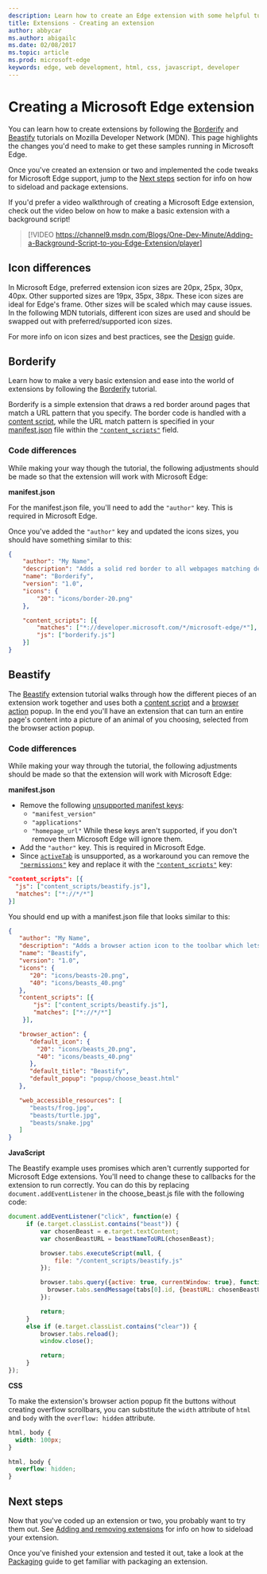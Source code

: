 ---description: Learn how to create an Edge extension with some helpful tutorials and videos!
title: Extensions - Creating an extension
author: abbycar
ms.author: abigailc
ms.date: 02/08/2017
ms.topic: article
ms.prod: microsoft-edge
keywords: edge, web development, html, css, javascript, developer
---# Creating a Microsoft Edge extensionYou can learn how to create extensions by following the [Borderify](https://developer.mozilla.org/Add-ons/WebExtensions/Your_first_WebExtension) and [Beastify](https://developer.mozilla.org/Add-ons/WebExtensions/Your_second_WebExtension) tutorials on Mozilla Developer Network (MDN). This page highlights the changes you'd need to make to get these samples running in Microsoft Edge.Once you've created an extension or two and implemented the code tweaks for Microsoft Edge support, jump to the [Next steps](#next-steps) section for info on how to sideload and package extensions.If you'd prefer a video walkthrough of creating a Microsoft Edge extension, check out the video below on how to make a basic extension with a background script!> [!VIDEO https://channel9.msdn.com/Blogs/One-Dev-Minute/Adding-a-Background-Script-to-you-Edge-Extension/player]## Icon differencesIn Microsoft Edge, preferred extension icon sizes are 20px, 25px, 30px, 40px. Other supported sizes are 19px, 35px, 38px. These icon sizes are ideal for Edge's frame. Other sizes will be scaled which may cause issues. In the following MDN tutorials, different icon sizes are used and should be swapped out with preferred/supported icon sizes.For more info on icon sizes and best practices, see the [Design](./design.md) guide.## BorderifyLearn how to make a very basic extension and ease into the world of extensions by following the [Borderify](https://developer.mozilla.org/Add-ons/WebExtensions/Your_first_WebExtension) tutorial.Borderify is a simple extension that draws a red border around pages that match a URL pattern that you specify. The border code is handled with a [content script](https://developer.mozilla.org/Add-ons/WebExtensions/Anatomy_of_a_WebExtension#Content_scripts), while the URL match pattern is specified in your [manifest.json](https://developer.mozilla.org/Add-ons/WebExtensions/manifest.json) file within the [`"content_scripts"`](https://developer.mozilla.org/Add-ons/WebExtensions/manifest.json/content_scripts) field.### Code differencesWhile making your way though the tutorial, the following adjustments should be made so thatthe extension will work with Microsoft Edge:**manifest.json**For the manifest.json file, you'll need to add the `"author"` key. This is required in Microsoft Edge.Once you've added the `"author"` key and updated the icons sizes, you should have something similar to this:```json{    "author": "My Name",    "description": "Adds a solid red border to all webpages matching developer.microsoft.com/microsoft-edge/.",    "name": "Borderify",    "version": "1.0",    "icons": {        "20": "icons/border-20.png"    },    "content_scripts": [{        "matches": ["*://developer.microsoft.com/*/microsoft-edge/*"],        "js": ["borderify.js"]    }]}```## BeastifyThe [Beastify](https://developer.mozilla.org/en-US/Add-ons/WebExtensions/Your_second_WebExtension) extension tutorial walks through how the different pieces of an extension work together and uses both a [content script](https://developer.mozilla.org/Add-ons/WebExtensions/Anatomy_of_a_WebExtension#Content_scripts) and a [browser action](https://developer.mozilla.org/Add-ons/WebExtensions/API/browserAction) popup. In the end you'll have an extension that can turn an entire page's content into a picture of an animal of you choosing, selected from the browser action popup.### Code differencesWhile making your way through the tutorial, the following adjustments should be made so thatthe extension will work with Microsoft Edge:**manifest.json**- Remove the following [unsupported manifest keys](../api-support/supported-manifest-keys.md):   - `"manifest_version"`   - `"applications"`   -  `"homepage_url"`While these keys aren't supported, if you don't remove them Microsoft Edge will ignore them.- Add the `"author"` key. This is required in Microsoft Edge.- Since [`activeTab`](https://developer.mozilla.org/Add-ons/WebExtensions/manifest.json/permissions#activeTab_permission) is unsupported, as a workaround you can remove the [`"permissions"`](https://developer.mozilla.org/Add-ons/WebExtensions/manifest.json/permissions) key and replace it with the [`"content_scripts"`](https://developer.mozilla.org/Add-ons/WebExtensions/manifest.json/content_scripts) key: ```json"content_scripts": [{   "js": ["content_scripts/beastify.js"],   "matches": ["*://*/*"]}]```You should end up with a manifest.json file that looks similar to this:```json{   "author": "My Name",   "description": "Adds a browser action icon to the toolbar which lets you replace a page with a picture",   "name": "Beastify",   "version": "1.0",   "icons": {      "20": "icons/beasts-20.png",      "40": "icons/beasts_40.png"   },   "content_scripts": [{       "js": ["content_scripts/beastify.js"],       "matches": ["*://*/*"]    }],   "browser_action": {      "default_icon": {        "20": "icons/beasts_20.png",        "40": "icons/beasts_40.png"      },      "default_title": "Beastify",      "default_popup": "popup/choose_beast.html"   },   "web_accessible_resources": [      "beasts/frog.jpg",      "beasts/turtle.jpg",      "beasts/snake.jpg"   ]}```**JavaScript**The Beastify example uses promises which aren't currently supported for Microsoft Edge extensions. You'll need to change these to callbacks for the extension to run correctly. You can do this by replacing `document.addEventListener` in the choose_beast.js file with the following code: ```jsdocument.addEventListener("click", function(e) {      if (e.target.classList.contains("beast")) {          var chosenBeast = e.target.textContent;          var chosenBeastURL = beastNameToURL(chosenBeast);          browser.tabs.executeScript(null, {              file: "/content_scripts/beastify.js"          });          browser.tabs.query({active: true, currentWindow: true}, function(tabs) {            browser.tabs.sendMessage(tabs[0].id, {beastURL: chosenBeastURL});          });          return;      }      else if (e.target.classList.contains("clear")) {          browser.tabs.reload();          window.close();          return;      }});```**CSS**To make the extension's browser action popup fit the buttons without creating overflow scrollbars,you can substitute the `width` attribute of `html` and `body` with the `overflow: hidden` attribute.```csshtml, body {  width: 100px;}``````csshtml, body {  overflow: hidden;}```## Next stepsNow that you've coded up an extension or two, you probably want to try them out. See [Adding and removing extensions](./adding-and-removing-extensions.md) for info on how to sideload your extension.Once you've finished your extension and tested it out, take a look at the [Packaging](./packaging.md) guide to get familiar with packaging an extension.